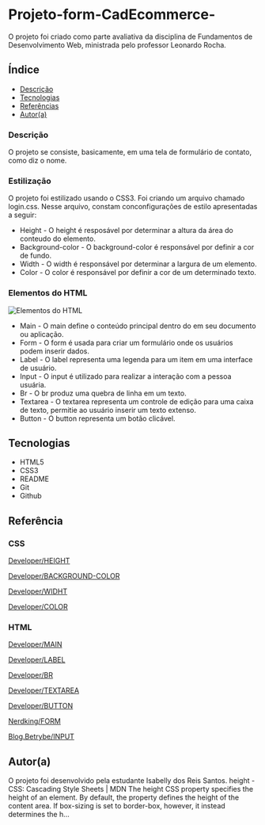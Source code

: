 # Projeto-form-CadEcommerce-
 
O projeto foi criado como parte avaliativa da disciplina de Fundamentos de Desenvolvimento Web, ministrada pelo professor Leonardo Rocha.
 
## Índice
 
* [Descrição](#descrição)
* [Tecnologias](#tecnologias)
* [Referências](#referência)
* [Autor(a)](#autora)
 
### Descrição
 
O projeto se consiste, basicamente, em uma tela de formulário de contato, como diz o nome.

### Estilização
 
O projeto foi estilizado usando o CSS3. Foi criando um arquivo chamado login.css. Nesse arquivo, constam conconfigurações de estilo apresentadas a seguir:
 
* Height - O height é resposável por determinar a altura da área do conteudo do elemento.
* Background-color - O background-color é responsável por definir a cor de fundo.
* Width - O width é responsável por determinar a largura de um elemento.
* Color - O color é responsável por definir a cor de um determinado texto.
 
### Elementos do HTML
 
![Elementos do HTML](img/elementos-html.png)
 
* Main - O main define o conteúdo principal dentro do <body> em seu documento ou aplicação.
* Form - O form é usada para criar um formulário onde os usuários podem inserir dados.
* Label - O label representa uma legenda para um item em uma interface de usuário.
* Input - O input é utilizado para realizar a interação com a pessoa usuária.
* Br - O br produz uma quebra de linha em um texto.
* Textarea - O textarea representa um controle de edição para uma caixa de texto, permitie ao usuário inserir um texto extenso.
* Button - O button representa um botão clicável.
 
## Tecnologias
 
* HTML5
* CSS3
* README
* Git
* Github
 
## Referência
### CSS
[Developer/HEIGHT](https://developer.mozilla.org/en-US/docs/Web/CSS/height)
 
[Developer/BACKGROUND-COLOR](https://developer.mozilla.org/en-US/docs/Web/CSS/background-color)
 
[Developer/WIDHT](https://developer.mozilla.org/en-US/docs/Web/CSS/width)
 
[Developer/COLOR](https://developer.mozilla.org/en-US/docs/Web/CSS/color)
 
### HTML
[Developer/MAIN](https://developer.mozilla.org/pt-BR/docs/Web/HTML/Element/main)
 
[Developer/LABEL](https://developer.mozilla.org/pt-BR/docs/Web/HTML/Element/label)
 
[Developer/BR](https://developer.mozilla.org/pt-BR/docs/Web/HTML/Element/br)
 
[Developer/TEXTAREA](https://developer.mozilla.org/pt-BR/docs/Web/HTML/Element/textarea)
 
[Developer/BUTTON](https://developer.mozilla.org/pt-BR/docs/Web/HTML/Element/button)
 
[Nerdking/FORM](https://nerdking.net.br/guia-completo-da-tag-em-html-criando-formularios-web-eficientes/#:~:text=Introdu%C3%A7%C3%A3o%20%C3%A0%20Tag%20%3Cform%3E%20A%20tag%20%3Cform%3E%20em,pesquisa%20e%20muitas%20outras%20fun%C3%A7%C3%B5es%20interativas%20de%20sites.)
 
[Blog.Betrybe/INPUT](https://blog.betrybe.com/html/input-html/#:~:text=O%20elemento%20HTML%20input%20faz%20parte%20do%20conjunto,muito%20mais%2C%20conforme%20a%20defini%C3%A7%C3%A3o%20do%20atributo%20type.)
 
## Autor(a)
 
O projeto foi desenvolvido pela estudante Isabelly dos Reis Santos.
height - CSS: Cascading Style Sheets | MDN
The height CSS property specifies the height of an element. By default, the property defines the height of the content area. If box-sizing is set to border-box, however, it instead determines the h...
 